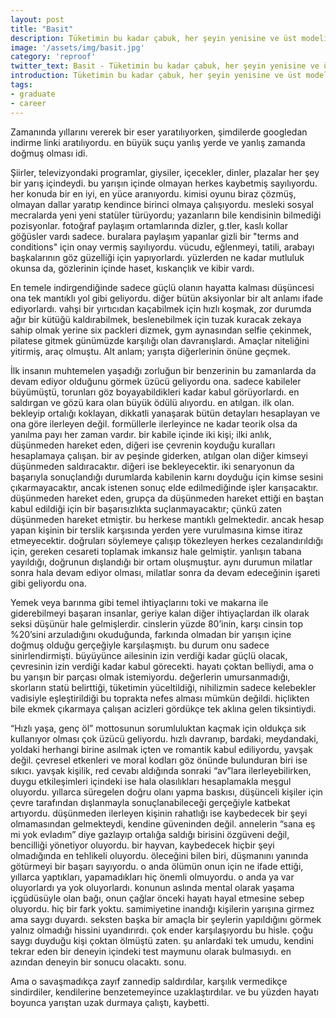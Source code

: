 ```yaml
---
layout: post
title: "Basit"
description: Tüketimin bu kadar çabuk, her şeyin yenisine ve üst modeline bu kadar aç olan bir nesilde bir taşa şekil vererek, heykeltraşlık yapmak kabul edilemezdi.
image: '/assets/img/basit.jpg'
category: 'reproof'
twitter_text: Basit - Tüketimin bu kadar çabuk, her şeyin yenisine ve üst modeline bu kadar aç olan bir nesil
introduction: Tüketimin bu kadar çabuk, her şeyin yenisine ve üst modeline bu kadar aç olan bir nesilde bir taşa şekil vererek, heykeltraşlık yapmak kabul edilemezdi.
tags:
- graduate
- career
---
```


Zamanında yıllarını vererek bir eser yaratılıyorken, şimdilerde googledan indirme linki aratılıyordu. en büyük suçu yanlış yerde ve yanlış zamanda doğmuş olması idi.

Şiirler, televizyondaki programlar, giysiler, içecekler, dinler, plazalar her şey bir yarış içindeydi. bu yarışın içinde olmayan herkes kaybetmiş sayılıyordu. her konuda bir en iyi, en yüce aranıyordu. kimisi oyunu biraz çözmüş, olmayan dallar yaratıp kendince birinci olmaya çalışıyordu. mesleki sosyal mecralarda yeni yeni statüler türüyordu; yazanların bile kendisinin bilmediği pozisyonlar. fotoğraf paylaşım ortamlarında dizler, g.tler, kaslı kollar göğüsler vardı sadece. buralara paylaşım yapanlar gizli bir "terms and conditions" için onay vermiş sayılıyordu. vücudu, eğlenmeyi, tatili, arabayı başkalarının göz güzelliği için yapıyorlardı. yüzlerden ne kadar mutluluk okunsa da, gözlerinin içinde haset, kıskançlık ve kibir vardı.

En temele indirgendiğinde sadece güçlü olanın hayatta kalması düşüncesi ona tek mantıklı yol gibi geliyordu. diğer bütün aksiyonlar bir alt anlamı ifade ediyorlardı. vahşi bir yırtıcıdan kaçabilmek için hızlı koşmak, zor durumda ağır bir kütüğü kaldırabilmek, beslenebilmek için tuzak kuracak zekaya sahip olmak yerine six packleri dizmek, gym aynasından selfie çekinmek, pilatese gitmek günümüzde karşılığı olan davranışlardı. Amaçlar niteliğini yitirmiş, araç olmuştu. Alt anlam; yarışta diğerlerinin önüne geçmek.

İlk insanın muhtemelen yaşadığı zorluğun bir benzerinin bu zamanlarda da devam ediyor olduğunu görmek üzücü geliyordu ona. sadece kabileler büyümüştü, torunları göz boyayabildikleri kadar kabul görüyorlardı. en saldırgan ve gözü kara olan büyük ödülü alıyordu. en atılgan. ilk olan. bekleyip ortalığı koklayan, dikkatli yanaşarak bütün detayları hesaplayan ve ona göre ilerleyen değil. formüllerle ilerleyince ne kadar teorik olsa da yanılma payı her zaman vardır. bir kabile içinde iki kişi; ilki anlık, düşünmeden hareket eden, diğeri ise çevrenin koyduğu kuralları hesaplamaya çalışan. bir av peşinde giderken, atılgan olan diğer kimseyi düşünmeden saldıracaktır. diğeri ise bekleyecektir. iki senaryonun da başarıyla sonuçlandığı durumlarda kabilenin karnı doyduğu için kimse sesini çıkarmayacaktır, ancak istenen sonuç elde edilmediğinde işler karışacaktır. düşünmeden hareket eden, grupça da düşünmeden hareket ettiği en baştan kabul edildiği için bir başarısızlıkta suçlanmayacaktır; çünkü zaten düşünmeden hareket etmiştir. bu herkese mantıklı gelmektedir. ancak hesap yapan kişinin bir terslik karşısında yerden yere vurulmasına kimse itiraz etmeyecektir. doğruları söylemeye çalışıp tökezleyen herkes cezalandırıldığı için, gereken cesareti toplamak imkansız hale gelmiştir. yanlışın tabana yayıldığı, doğrunun dışlandığı bir ortam oluşmuştur. aynı durumun milatlar sonra hala devam ediyor olması, milatlar sonra da devam edeceğinin işareti gibi geliyordu ona.

Yemek veya barınma gibi temel ihtiyaçlarını toki ve makarna ile giderebilmeyi başaran insanlar, geriye kalan diğer ihtiyaçlardan ilk olarak seksi düşünür hale gelmişlerdir. cinslerin yüzde 80’inin, karşı cinsin top %20’sini arzuladığını okuduğunda, farkında olmadan bir yarışın içine doğmuş olduğu gerçeğiyle karşılaşmıştı. bu durum onu sadece sinirlendirmişti. büyüyünce ailesinin izin verdiği kadar güçlü olacak, çevresinin izin verdiği kadar kabul görecekti. hayatı çoktan belliydi, ama o bu yarışın bir parçası olmak istemiyordu. değerlerin umursanmadığı, skorların statü belirttiği, tüketimin yüceltildiği, nihilizmin sadece kelebekler vadisiyle eşleştirildiği bu toprakta nefes alması mümkün değildi. hiçlikten bile ekmek çıkarmaya çalışan acizleri gördükçe tek aklına gelen tiksintiydi.

“Hızlı yaşa, genç öl” mottosunun sorumluluktan kaçmak için oldukça sık kullanıyor olması çok üzücü geliyordu. hızlı davranıp, bardaki, meydandaki, yoldaki herhangi birine asılmak içten ve romantik kabul ediliyordu, yavşak değil. çevresel etkenleri ve moral kodları göz önünde bulunduran biri ise sıkıcı. yavşak kişilik, red cevabı aldığında sonraki “av”lara ilerleyebilirken, duygu etkileşimleri içindeki ise hala olasılıkları hesaplamakla meşgul oluyordu. yıllarca süregelen doğru olanı yapma baskısı, düşünceli kişiler için çevre tarafından dışlanmayla sonuçlanabileceği gerçeğiyle katbekat artıyordu. düşünmeden ilerleyen kişinin rahatlığı ise kaybedecek bir şeyi olmamasından gelmekteydi, kendine güveninden değil. annelerin “sana eş mi yok evladım” diye gazlayıp ortalığa saldığı birisini özgüveni değil, bencilliği yönetiyor oluyordu. bir hayvan, kaybedecek hiçbir şeyi olmadığında en tehlikeli oluyordu. öleceğini bilen biri, düşmanını yanında götürmeyi bir başarı sayıyordu. o anda ölümün onun için ne ifade ettiği, yıllarca yaptıkları, yapamadıkları hiç önemli olmuyordu. o anda ya var oluyorlardı ya yok oluyorlardı. konunun aslında mental olarak yaşama içgüdüsüyle olan bağı, onun çağlar önceki hayatı hayal etmesine sebep oluyordu. hiç bir fark yoktu.
samimiyetine inandığı kişilerin yarışına girmez ama saygı duyardı. seksten başka bir amaçla bir şeylerin yapıldığını görmek yalnız olmadığı hissini uyandırırdı. çok ender karşılaşıyordu bu hisle. çoğu saygı duyduğu kişi çoktan ölmüştü zaten. şu anlardaki tek umudu, kendini tekrar eden bir deneyin içindeki test maymunu olarak bulmasıydı. en azından deneyin bir sonucu olacaktı. sonu.

Ama o savaşmadıkça zayıf zannedip saldırdılar, karşılık vermedikçe sindirdiler, kendilerine benzetemeyince uzaklaştırdılar. ve bu yüzden hayatı boyunca yarıştan uzak durmaya çalıştı, kaybetti.
